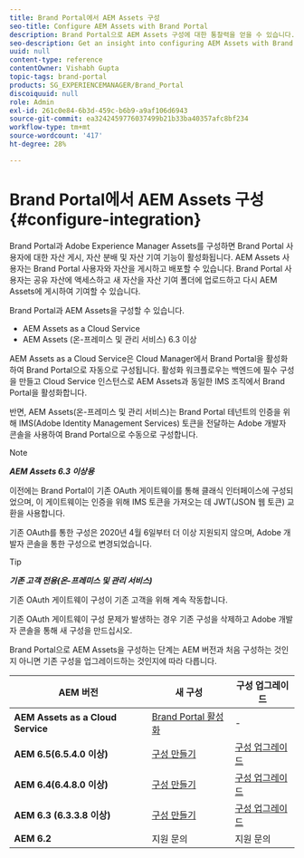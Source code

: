 ```yaml
---
title: Brand Portal에서 AEM Assets 구성
seo-title: Configure AEM Assets with Brand Portal
description: Brand Portal으로 AEM Assets 구성에 대한 통찰력을 얻을 수 있습니다.
seo-description: Get an insight into configuring AEM Assets with Brand Portal.
uuid: null
content-type: reference
contentOwner: Vishabh Gupta
topic-tags: brand-portal
products: SG_EXPERIENCEMANAGER/Brand_Portal
discoiquuid: null
role: Admin
exl-id: 261c0e84-6b3d-459c-b6b9-a9af106d6943
source-git-commit: ea3242459776037499b21b33ba40357afc8bf234
workflow-type: tm+mt
source-wordcount: '417'
ht-degree: 28%

---
```


# Brand Portal에서 AEM Assets 구성 {#configure-integration}

Brand Portal과 Adobe Experience Manager Assets를 구성하면 Brand Portal 사용자에 대한 자산 게시, 자산 분배 및 자산 기여 기능이 활성화됩니다. AEM Assets 사용자는 Brand Portal 사용자와 자산을 게시하고 배포할 수 있습니다. Brand Portal 사용자는 공유 자산에 액세스하고 새 자산을 자산 기여 폴더에 업로드하고 다시 AEM Assets에 게시하여 기여할 수 있습니다.

Brand Portal과 AEM Assets을 구성할 수 있습니다.

* AEM Assets as a Cloud Service
* AEM Assets (온-프레미스 및 관리 서비스) 6.3 이상

AEM Assets as a Cloud Service은 Cloud Manager에서 Brand Portal을 활성화하여 Brand Portal으로 자동으로 구성됩니다. 활성화 워크플로우는 백엔드에 필수 구성을 만들고 Cloud Service 인스턴스로 AEM Assets과 동일한 IMS 조직에서 Brand Portal을 활성화합니다.

반면, AEM Assets(온-프레미스 및 관리 서비스)는 Brand Portal 테넌트의 인증을 위해 IMS(Adobe Identity Management Services) 토큰을 전달하는 Adobe 개발자 콘솔을 사용하여 Brand Portal으로 수동으로 구성합니다.

>[!NOTE]
>
>***AEM Assets 6.3 이상용***
>
>이전에는 Brand Portal이 기존 OAuth 게이트웨이를 통해 클래식 인터페이스에 구성되었으며, 이 게이트웨이는 인증을 위해 IMS 토큰을 가져오는 데 JWT(JSON 웹 토큰) 교환을 사용합니다.
>
>기존 OAuth를 통한 구성은 2020년 4월 6일부터 더 이상 지원되지 않으며, Adobe 개발자 콘솔을 통한 구성으로 변경되었습니다.


>[!TIP]
>
>***기존 고객 전용(온-프레미스 및 관리 서비스)***
>
>기존 OAuth 게이트웨이 구성이 기존 고객을 위해 계속 작동합니다.
>
>기존 OAuth 게이트웨이 구성 문제가 발생하는 경우 기존 구성을 삭제하고 Adobe 개발자 콘솔을 통해 새 구성을 만드십시오.

Brand Portal으로 AEM Assets을 구성하는 단계는 AEM 버전과 처음 구성하는 것인지 아니면 기존 구성을 업그레이드하는 것인지에 따라 다릅니다.

| **AEM 버전** | **새 구성** | **구성 업그레이드** |
|---|---|---|
| **AEM Assets as a Cloud Service** | [Brand Portal 활성화](https://docs.adobe.com/content/help/ko/experience-manager-cloud-service/assets/brand-portal/configure-aem-assets-with-brand-portal.html) | - |
| **AEM 6.5(6.5.4.0 이상)** | [구성 만들기](https://docs.adobe.com/content/help/ko/experience-manager-65/assets/brandportal/configure-aem-assets-with-brand-portal.html) | [구성 업그레이드](https://docs.adobe.com/content/help/ko/experience-manager-65/assets/brandportal/configure-aem-assets-with-brand-portal.html#upgrade-integration-65) |
| **AEM 6.4(6.4.8.0 이상)** | [구성 만들기](https://docs.adobe.com/content/help/ko-KR/experience-manager-64/assets/brandportal/configure-aem-assets-with-brand-portal.html) | [구성 업그레이드](https://docs.adobe.com/content/help/ko/experience-manager-64/assets/brandportal/configure-aem-assets-with-brand-portal.html#upgrade-integration-64) |
| **AEM 6.3 (6.3.3.8 이상)** | [구성 만들기](https://helpx.adobe.com/kr/experience-manager/6-3/assets/using/brand-portal-configuring-integration.html) | [구성 업그레이드](https://helpx.adobe.com/kr/experience-manager/6-3/assets/using/brand-portal-configuring-integration.html#Upgradeconfiguration) |
| **AEM 6.2** | 지원 문의 | 지원 문의 |
